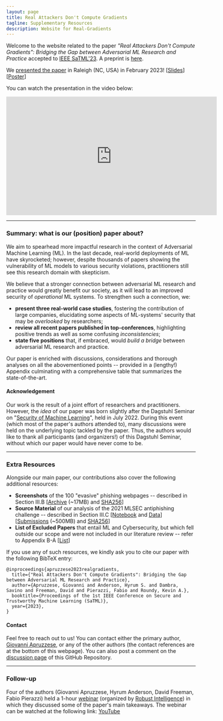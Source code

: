 ```yaml
---
layout: page
title: Real Attackers Don't Compute Gradients
tagline: Supplementary Resources
description: Website for Real-Gradients
---
```



Welcome to the website related to the paper _"Real Attackers Don't Compute Gradients": Bridging the Gap between Adversarial ML Research and Practice_ accepted to [IEEE SaTML'23](https://satml.org/). A preprint is [here](https://real-gradients.github.io/resources/satml23_real-gradients.pdf).

We [presented the paper](https://satml.org/) in Raleigh (NC, USA) in February 2023! [[Slides](https://real-gradients.github.io/resources/satml23_slides.pdf)] [[Poster](https://real-gradients.github.io/resources/satml23_poster.pdf)]

You can watch the presentation in the video below: 

<iframe width="560" height="315" src="https://www.youtube.com/watch?v=hDz3xWAEV_o?rel=0" title="YouTube video player" frameborder="0" allow="accelerometer; autoplay; clipboard-write; encrypted-media; gyroscope; picture-in-picture" allowfullscreen></iframe>


---

### Summary: what is our (position) paper about?

We aim to spearhead more impactful research in the context of Adversarial Machine Learning (ML). In the last decade, real-world deployments of ML have skyrocketed; however, despite thousands of papers showing the vulnerability of ML models to various security violations, practitioners still see this research domain with skepticism. 

We believe that a stronger connection between adversarial ML research and practice would greatly benefit our society, as it will lead to an improved security of _operational_ ML systems. To strengthen such a connection, we:
* **present three real-world case studies**, fostering the contribution of large companies, elucidating some aspects of ML-systems' security that may be _overlooked_ by researchers;
* **review all recent papers published in top-conferences**, highlighting positive trends as well as some confusing _inconsistencies_;
* **state five positions** that, if embraced, would _build a bridge_ between adversarial ML research and practice. 

Our paper is enriched with discussions, considerations and thorough analyses on all the abovementioned points -- provided in a (lengthy!) Appendix culminating with a comprehensive table that summarizes the state-of-the-art. 

#### Acknowledgement

Our work is the result of a joint effort of researchers and practitioners. However, the _idea_ of our paper was born slightly after the Dagstuhl Seminar on "[Security of Machine Learning](https://www.dagstuhl.de/en/program/calendar/semhp/?semnr=22281)", held in July 2022. During this event (which most of the paper's authors attended to), many discussions were held on the underlying topic tackled by the paper. Thus, the authors would like to thank all participants (and organizers!) of this Dagstuhl Seminar, without which our paper would have never come to be.

---

### Extra Resources

Alongside our main paper, our contributions also cover the following additional resources:

* **Screenshots** of the 100 "evasive" phishing webpages -- described in Section III.B [[Archive](https://real-gradients.github.io/resources/data/caseStudy2_screenshots.zip) (~17MB) and [SHA256](https://real-gradients.github.io/resources/data/caseStudy2_screenshots-SHA256)]
* **Source Material** of our analysis of the 2021 MLSEC antiphishing challenge -- described in Section III.C [[Notebook](https://github.com/real-gradients/real-gradients.github.io/blob/main/resources/code/generate_plots.ipynb) and [Data](https://github.com/real-gradients/real-gradients.github.io/blob/main/resources/code/antiphish_top_submission_timing-anon.csv)] [[Submissions](https://1drv.ms/u/s!AiRbxLvsK4bMojLBxyzDoY3zY0CJ?e=nAQYF1)  (~500MB) and [SHA256](https://real-gradients.github.io/resources/data/caseStudy3_submissions-SHA256)]
* **List of Excluded Papers** that entail ML and Cybersecurity, but which fell outside our scope and were not included in our literature review -- refer to Appendix B-A [[List](https://real-gradients.github.io/resources/leftout_papers)]

If you use any of such resources, we kindly ask you to cite our paper with the following BibTeX entry:
```
@inproceedings{apruzzese2023realgradients,
  title={"Real Attackers Don't Compute Gradients": Bridging the Gap between Adversarial ML Research and Practice},
  author={Apruzzese, Giovanni and Anderson, Hyrum S. and Dambra, Savino and Freeman, David and Pierazzi, Fabio and Roundy, Kevin A.},
  booktitle={Proceedings of the 1st IEEE Conference on Secure and Trustworthy Machine Learning (SaTML)},
  year={2023},
} 
```

#### Contact
Feel free to reach out to us! You can contact either the primary author, [Giovanni Apruzzese](mailto:giovanni.apruzzese@uni.li), or any of the other authors (the contact references are at the bottom of this webpage). You can also post a comment on the [discussion page](https://github.com/real-gradients/real-gradients.github.io/discussions/) of this GitHub Repository.

---

### Follow-up

Four of the authors (Giovanni Apruzzese, Hyrum Anderson, David Freeman, Fabio Pierazzi) held a 1-hour [webinar](https://us06web.zoom.us/webinar/register/9716757880895/WN_b5VZdl8jQ4uMJzDTe0y1LQ) (organized by [Robust Intelligence](https://www.robustintelligence.com/)) in which they discussed some of the paper's main takeaways. The webinar can be watched at the following link: [YouTube](https://www.youtube.com/watch?v=6ZQli55AKwQ)